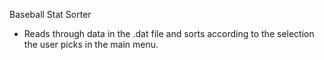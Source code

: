 Baseball Stat Sorter

- Reads through data in the .dat file and sorts according to the selection the user picks in the main menu.
